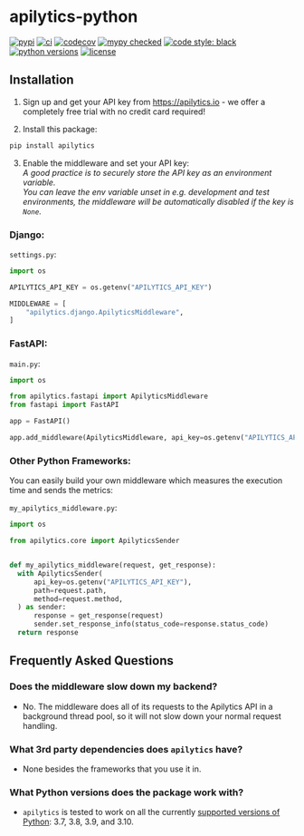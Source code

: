 # apilytics-python

[![pypi](https://img.shields.io/pypi/v/apilytics)](https://pypi.org/project/apilytics/)
[![ci](https://github.com/apilytics/apilytics-python/actions/workflows/ci.yml/badge.svg)](https://github.com/apilytics/apilytics-python/actions/workflows/ci.yml)
[![codecov](https://codecov.io/gh/apilytics/apilytics-python/branch/master/graph/badge.svg?token=GIW1NZ7UAJ)](https://codecov.io/gh/apilytics/apilytics-python)
[![mypy checked](http://www.mypy-lang.org/static/mypy_badge.svg)](http://mypy-lang.org)
[![code style: black](https://img.shields.io/badge/code%20style-black-000000.svg)](https://github.com/psf/black)
[![python versions](https://img.shields.io/pypi/pyversions/apilytics)](#what-python-versions-does-the-package-work-with)
[![license](https://img.shields.io/pypi/l/apilytics.svg)](https://github.com/apilytics/apilytics-python/blob/master/LICENSE)

## Installation

1. Sign up and get your API key from https://apilytics.io - we offer a completely free trial with no credit card required!

2. Install this package:
```sh
pip install apilytics
```

3. Enable the middleware and set your API key:  
*A good practice is to securely store the API key as an environment variable.  
You can leave the env variable unset in e.g. development and test environments,
the middleware will be automatically disabled if the key is `None`.*

### Django:

`settings.py`:
```python
import os

APILYTICS_API_KEY = os.getenv("APILYTICS_API_KEY")

MIDDLEWARE = [
    "apilytics.django.ApilyticsMiddleware",
]
```

### FastAPI:

`main.py`:

```python
import os

from apilytics.fastapi import ApilyticsMiddleware
from fastapi import FastAPI

app = FastAPI()

app.add_middleware(ApilyticsMiddleware, api_key=os.getenv("APILYTICS_API_KEY"))
```

### Other Python Frameworks:

You can easily build your own middleware which measures the execution time and sends the metrics:

`my_apilytics_middleware.py`:
```python
import os

from apilytics.core import ApilyticsSender


def my_apilytics_middleware(request, get_response):
  with ApilyticsSender(
      api_key=os.getenv("APILYTICS_API_KEY"),
      path=request.path,
      method=request.method,
  ) as sender:
      response = get_response(request)
      sender.set_response_info(status_code=response.status_code)
  return response
```

## Frequently Asked Questions

### Does the middleware slow down my backend?

- No. The middleware does all of its requests to the Apilytics API in a background thread pool,
  so it will not slow down your normal request handling. 

### What 3rd party dependencies does `apilytics` have?

- None besides the frameworks that you use it in.

### What Python versions does the package work with?

- `apilytics` is tested to work on all the currently [supported versions of Python](https://devguide.python.org/#status-of-python-branches): 3.7, 3.8, 3.9, and 3.10.
